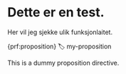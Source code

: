 # Dette er en test. 

Her vil jeg sjekke ulik funksjonlaitet. 

{prf:proposition}
:label: my-proposition

This is a dummy proposition directive.
```